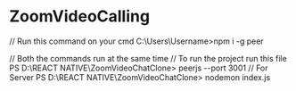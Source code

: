 # ZoomVideoCalling

// Run this command on your cmd
C:\Users\Username>npm i -g peer


// Both the commands run at the same time
// To run the project run this file
PS D:\REACT NATIVE\ZoomVideoChatClone> peerjs --port 3001
// For Server
PS D:\REACT NATIVE\ZoomVideoChatClone> nodemon index.js

